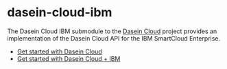 dasein-cloud-ibm
================

The Dasein Cloud IBM submodule to the [Dasein Cloud](https://github.com/greese/dasein-cloud) project provides
an implementation of the Dasein Cloud API for the IBM SmartCloud Enterprise.

* [Get started with Dasein Cloud](https://github.com/dasein-cloud)
* [Get started with Dasein Cloud + IBM](https://github.com/greese/dasein-cloud-ibm/wiki)
